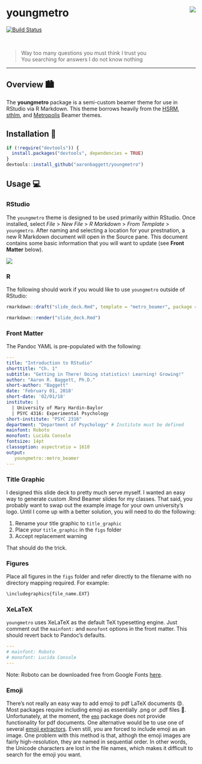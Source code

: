 
# youngmetro <img src="http://aaronbaggett.com/images/youngmetro_logo.png" align="right" />

[![Build
Status](https://travis-ci.org/aaronbaggett/youngmetro.svg?branch=master)](https://travis-ci.org/aaronbaggett/youngmetro)

<br>

> Way too many questions you must think I trust you  
> You searching for answers I do not know nothing

-----

## Overview 🏙️

The **youngmetro** package is a semi-custom beamer theme for use in
RStudio via R Markdown. This theme borrows heavily from the
[HSRM](https://github.com/benjamin-weiss/hsrmbeamertheme),
[sthlm](https://github.com/markolsonse/sthlmBeamerTheme), and
[Metropolis](https://github.com/matze/mtheme) Beamer themes.

## Installation 🔌

``` r
if (!require("devtools")) {
  install.packages("devtools", dependencies = TRUE) 
}
devtools::install_github("aaronbaggett/youngmetro")
```

## Usage 💻

### RStudio

The `youngmetro` theme is designed to be used primarily within RStudio.
Once installed, select *File* \> *New File* \> *R Markdown* \> *From
Template* \> `youngmetro`. After naming and selecting a location for
your prestnation, a new R Markdown document will open in the Source
pane. This document contains some basic information that you will want
to update (see **Front Matter**
below).

<img src="http://aaronbaggett.com/images/from_template.png" align="center" />

### R

The following should work if you would like to use `youngmetro` outside
of
RStudio:

``` r
rmarkdown::draft("slide_deck.Rmd", template = "metro_beamer", package = "youngmetro")

rmarkdown::render("slide_deck.Rmd")
```

### Front Matter

The Pandoc YAML is pre-populated with the following:

``` yaml
---
title: "Introduction to RStudio"
shorttitle: "Ch. 1"
subtitle: "Getting in There! Doing statistics! Learning! Growing!"
author: "Aaron R. Baggett, Ph.D."
short-author: "Baggett"
date: 'February 01, 2018'
short-date: '02/01/18'
institute: | 
  | University of Mary Hardin-Baylor
  | PSYC 4316: Experimental Psychology
short-institute: "PSYC 2316"
department: "Department of Psychology" # Institute must be defined
mainfont: Roboto
monofont: Lucida Console
fontsize: 14pt
classoption: aspectratio = 1610
output: 
   youngmetro::metro_beamer
---
```

### Title Graphic

I designed this slide deck to pretty much serve myself. I wanted an easy
way to generate custom .Rmd Beamer slides for my classes. That said, you
probably want to swap out the example image for your own university’s
logo. Until I come up with a better solution, you will need to do the
following:

1.  Rename your title graphic to `title_graphic`
2.  Place *your* `title_graphic` in the `figs` folder
3.  Accept replacement warning

That should do the trick.

### Figures

Place all figures in the `figs` folder and refer directly to the
filename with no directory mapping required. For example:

``` r
\includegraphics{file_name.EXT}
```

### XeLaTeX

`youngmetro` uses XeLaTeX as the default TeX typesetting engine. Just
comment out the `mainfont:` and `monofont` options in the front matter.
This should revert back to Pandoc’s defaults.

``` yaml
---
# mainfont: Roboto
# monofont: Lucida Console
---
```

Note: Roboto can be downloaded free from Google Fonts
[here](https://fonts.google.com/specimen/Roboto).

### Emoji

There’s not really an easy way to add emoji to pdf LaTeX documents 😡.
Most packages require including emoji as essentially .png or .pdf files
🤕. Unfortunately, at the moment, the
[`emo`](https://github.com/hadley/emo) package does not provide
functionality for pdf documents. One alternative would be to use one of
several [emoji
extractors](https://github.com/rinatkhanov/emoji-extractor). Even still,
you are forced to include emoji as an image. One problem with this
method is that, althogh the emoji images are fairly high-resolution,
they are named in sequential order. In other words, the Unicode
characters are lost in the file names, which makes it difficult to
search for the emoji you want.
